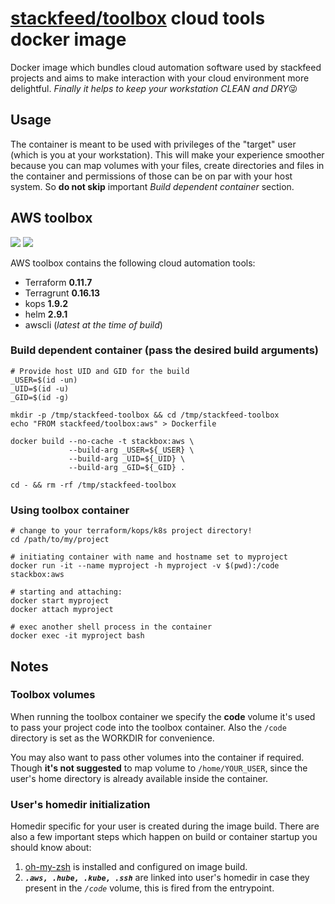 # [stackfeed/toolbox](https://hub.docker.com/r/stackfeed/toolbox/) cloud tools docker image

Docker image which bundles cloud automation software used by stackfeed projects and aims to make interaction with your cloud environment more delightful. *Finally it helps to keep your workstation CLEAN and DRY*😜

## Usage

The container is meant to be used with privileges of the "target" user (which is you at your workstation). This will make your experience smoother because you can map volumes with your files, create directories and files in the container and permissions of those can be on par with your host system. So **do not skip** important *Build dependent container* section.

##  AWS toolbox

 [![](https://images.microbadger.com/badges/version/stackfeed/toolbox:aws.svg)](https://microbadger.com/images/stackfeed/toolbox:aws "Get your own version badge on microbadger.com") [![](https://images.microbadger.com/badges/image/stackfeed/toolbox:aws.svg)](https://microbadger.com/images/stackfeed/toolbox:aws "Get your own image badge on microbadger.com")

AWS toolbox contains the following cloud automation tools:

* Terraform **0.11.7**
* Terragrunt **0.16.13**
* kops **1.9.2**
* helm **2.9.1**
* awscli (*latest at the time of build*)


### Build dependent container (pass the desired build arguments)

```
# Provide host UID and GID for the build
_USER=$(id -un)
_UID=$(id -u)
_GID=$(id -g)

mkdir -p /tmp/stackfeed-toolbox && cd /tmp/stackfeed-toolbox
echo "FROM stackfeed/toolbox:aws" > Dockerfile

docker build --no-cache -t stackbox:aws \
             --build-arg _USER=${_USER} \
             --build-arg _UID=${_UID} \
             --build-arg _GID=${_GID} .

cd - && rm -rf /tmp/stackfeed-toolbox
```

### Using toolbox container


```
# change to your terraform/kops/k8s project directory!
cd /path/to/my/project

# initiating container with name and hostname set to myproject
docker run -it --name myproject -h myproject -v $(pwd):/code stackbox:aws

# starting and attaching:
docker start myproject
docker attach myproject

# exec another shell process in the container
docker exec -it myproject bash
```

## Notes

### Toolbox volumes

When running the toolbox container we specify the **code** volume it's used to pass your project code into the toolbox container. Also the `/code` directory is set as the WORKDIR for convenience.

You may also want to pass other volumes into the container if required. Though **it's not suggested** to map volume to `/home/YOUR_USER`, since the user's home directory is already available inside the container.

### User's homedir initialization

Homedir specific for your user is created during the image build. There are also a few important steps which happen on build or container startup you should know about:

 1. [oh-my-zsh](https://github.com/robbyrussell/oh-my-zsh) is installed and configured on image build.
 2. _**`.aws, .hube, .kube, .ssh`**_ are linked into user's homedir in case they present in the *`/code`* volume, this is fired from the entrypoint.
